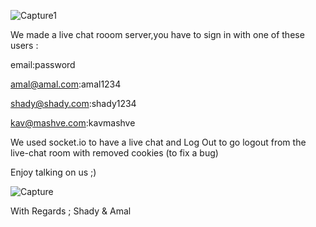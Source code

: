 <!-- Live Chat Room -->

![Capture1](https://user-images.githubusercontent.com/88267744/133250817-82679d66-6d5c-4be7-a0e5-444edb469335.PNG)


We made a live chat rooom server,you have to sign in with one of these users :

email:password

amal@amal.com:amal1234

shady@shady.com:shady1234

kav@mashve.com:kavmashve

We used socket.io to have a live chat and Log Out to go logout from the live-chat room with removed cookies (to fix a bug)

Enjoy talking on us ;)


![Capture](https://user-images.githubusercontent.com/88267744/133250843-1e112c1d-d686-446e-816e-131ed24511d8.PNG)

With Regards ;
Shady & Amal


